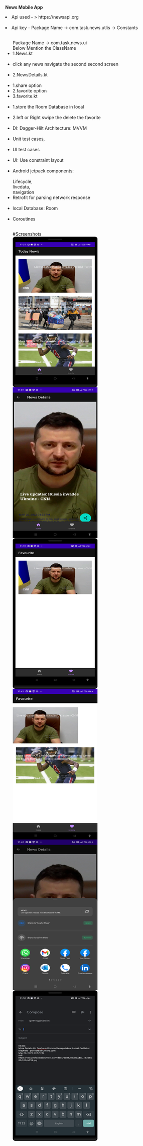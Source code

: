 <B>News Mobile App</B>
<li>Api used  - > https://newsapi.org</li><br>
<li>Api key  - Package Name -> com.task.news.utlis  -> Constants</li><br>

<ul style="list-style-type:disc">
 Package Name -> com.task.news.ui<br>
Below Mention the ClassName<br>
<li>1.News.kt</li><br>
    <li>click any news navigate the second second screen</li><br>
<li>2.NewsDetails.kt</li><br>
  <li>1.share option<br></li>
 <li>2.favorite option<br></li>
<li>3.favorite.kt</li><br>
    <li>1.store the Room Database in local  </li><br>
    <li>2.left or Right swipe the delete the favorite  </li><br>

<li>DI: Dagger-Hilt Architecture: MVVM </li><br>
<li>Unit test cases,</li><br>
<li>UI test cases</li><br>
<li>UI: Use constraint layout</li><br>
<li>Android jetpack components:</li><br>
          Lifecycle,<br>
          livedata, <br>
          navigation</li><br>
<li>Retrofit for parsing network response</li><br>
<li>local Database: Room</li><br>
<li>Coroutines</li><br>

#Screenshots<br>
<img src="https://github.com/vjprithivi/News_MVVM/blob/master/screenshort/1.png"  align = "left" width="270" height="480"/>
<img src="https://github.com/vjprithivi/News_MVVM/blob/master/screenshort/2.png"  align = "left" width="270" height="480"/><br>
<img src="https://github.com/vjprithivi/News_MVVM/blob/master/screenshort/3.png"  align = "left" width="270" height="480"/>
<img src="https://github.com/vjprithivi/News_MVVM/blob/master/screenshort/4.png"  align = "left" width="270" height="480"/><br>
<img src="https://github.com/vjprithivi/News_MVVM/blob/master/screenshort/5.png"  align = "left" width="270" height="480"/>
<img src="https://github.com/vjprithivi/News_MVVM/blob/master/screenshort/6.png"  align = "left" width="270" height="480"/><br>


